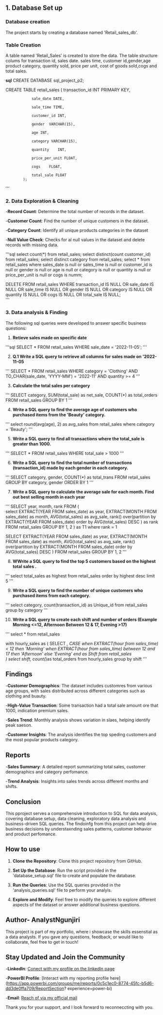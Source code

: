 ## 1. Database Set up

### Database creation
The project starts by creating a database named 'Retail_sales_db'.

### Table Creation
 A table named 'Retail_Sales' is created to store the data. The table structure colums for transaction id, sales date. sales time, customer id,gender,age product category, quantity sold, price per unit, cost of goods sold,cogs and total sales.



**sql**
CREATE DATABASE sql_project_p2;

CREATE TABLE retail_sales
            (
                transaction_id INT PRIMARY KEY,	
		
                sale_date DATE,	 
		
                sale_time TIME,	
		
                customer_id	INT,
		
                gender	VARCHAR(15),
		
                age	INT,
		
                category VARCHAR(15),	
		
                quantity	INT,
		
                price_per_unit FLOAT,	
		
                cogs	FLOAT,
		
                total_sale FLOAT
            );
'''
### 2. Data Exploration & Cleaning

-**Record Count**: Determine the total number of records in the dataset.

-**Customer Count**: Find the number of unique customers in the dataset.

-**Category Count**: Identify all unique products categories in the dataset

-**Null Value Check**: Checks for al null values in the dataset and delete records with missing data.



'''sql
    select count(*) from retail_sales;
    select distinct(count customer_id) from retail_sales;
    select distinct category from retail_sales;
    select * from retail_sales
    where
    sales_date is null or sales_time is null or customer_id is null or gender is null 
    or age is null or category is null or quantity is null or price_per_unit is null or cogs is numm;

   DELETE FROM retail_sales
   WHERE 
    transaction_id IS NULL
    OR sale_date IS NULL
    OR sale_time IS NULL
    OR gender IS NULL
    OR category IS NULL
    OR quantity IS NULL
    OR cogs IS NULL
    OR total_sale IS NULL;  
'''


### 3. Data analysis & Finding

The following sql queries were developed to answer specific business questions:
1. **Retieve sales made on specific date**

   
'''sql
   SELECT *
   FROM retail_sales
   WHERE sale_date = '2022-11-05';
'''


2. **Q.1 Write a SQL query to retrieve all columns for sales made on '2022-11-05**


'''
   SELECT *
   FROM retail_sales
   WHERE 
    category = 'Clothing'
    AND 
    TO_CHAR(sale_date, 'YYYY-MM') = '2022-11'
    AND
    quantity >= 4
'''   

 
 3. **Calculate the total sales per category**

    
'''
    SELECT 
    category,
    SUM(total_sale) as net_sale,
    COUNT(*) as total_orders
    FROM retail_sales
    GROUP BY 1
'''


4. **Write a SQL query to find the average age of customers who purchased items from the 'Beauty' category.**

   
'''
    select round(avg(age), 2) as avg_sales
    from retail_sales
    where category = 'Beauty';
'''


5. **Write a SQL query to find all transactions where the total_sale is greater than 1000.**

   
'''
  SELECT * FROM retail_sales
  WHERE total_sale > 1000
'''


6. **Write a SQL query to find the total number of transactions (transaction_id) made by each gender in each category.**

    
'''
 SELECT 
 category,
 gender,
 COUNT(*) as total_trans
FROM retail_sales
GROUP BY category, gender
ORDER BY 1
'''


7. **Write a SQL query to calculate the average sale for each month. Find out best selling month in each year**

    
'''
SELECT  year,
month,
rank
FROM
(	
select
EXTRACT(YEAR FROM sales_date) as year,
EXTRACT(MONTH FROM sales_date) as month,
AVG(total_sales) as avg_sale,
rank() over(partition by EXTRACT(YEAR FROM sales_date) order by AVG(total_sales) DESC ) as rank
FROM retail_sales
GROUP BY 1, 2
) as T1
where rank = 1


SELECT 
EXTRACT(YEAR FROM sales_date) as year,
EXTRACT(MONTH FROM sales_date) as month,
AVG(total_sales) as avg_sale,
rank() over(partition by EXTRACT(MONTH FROM sales_date) order by AVG(total_sales) DESC )
FROM retail_sales
GROUP BY 1, 2
'''
	


8. **WWrite a SQL query to find the top 5 customers based on the highest total sales .**

   
'''
select 
total_sales as highest
from retail_sales 
order by highest desc
limit 5
'''



9. **Write a SQL query to find the number of unique customers who purchased items from each category.**

    
'''
select 
category,
count(transaction_id) as Unique_id
from retail_sales 
group by category
'''



10. **Write a SQL query to create each shift and number of orders (Example Morning <=12, Afternoon Between 12 & 17, Evening >17)**

    
'''
select * from retail_sales

with hourly_sales
as
(
SELECT *,
CASE
when EXTRACT(hour from sales_time) < 12  then 'Morning'
when EXTRACT(hour from sales_time) between 12 and 17 then 'Afternoon'
else 'Evening'
end as Shift
from retail_sales	
)
select 
shift,
count(*)as total_orders
from hourly_sales
group by shift
'''

## Findings

-**Customer Demographics**: The dataset includes customres from various age groups, with sales distributed across different categories such as clothing and buauty.

-**High-Value Transaction**: Some transaction had a total sale amount ore that 1000, indication premium sales.

-**Sales Trend**: Monthly analysis shows variation in slaes, helping identify peak saeson.

-**Customer Insights**: The analysis identifies the top speding customers and the most popular products category.



## Reports

-**Sales Summary**: A detailed report summarizing total sales, customer demographics and category perfomance.

-**Trend Analysis**: Insights into sales trends across different months and shifts.


## Conclusion

This pproject serves a comprehensive introduction to SQL for data analysis, covering database setup, data cleaning, exploratory data analysis and 
business-driven SQL queries. The findoinfg from this project can help drive business decisions by understaxnding sales patterns, customer behavior
and product perfomance.


## How to use
1. **Clone the Repository**: Clone this project repository from GitHub.

2. **Set Up the Database**: Run the script provided in the 'database_setup.sql' file to create and populate the database.

3. **Run the Queries**: Use the SQL queries provided in the 'analysis_queries.sql' file to perform your analyis.

4. **Explore and Modify**: Feel free to modify the queries to explore different aspects of the dataset or answer additional business questions.


## Author- AnalystNgunjiri

This project is part of my portfolio, where i showcase the skills essenstial as a data analysts. If you gave any questions, feedback, or would like to collaborate, feel free to get in touch!


## Stay Updated and Join the Community

-**LinkedIn**: [Conect with my profile on the linkedIn page](https://www.linkedin.com/in/isaac-ngunjiri-35429026a)

-**PowerBI Profile**: [Interact with my reporting profile here](https://app.powerbi.com/groups/me/reports/0c5c1ec0-8774-45fc-b5d6-dd3de0ffa709/ReportSection?                 experience=power-bi)

-**Email**: [Reach of via my official mail](ngunjiriisaac6@gmail.com)

Thank you for your support, and I look forward to reconneccting with you.
